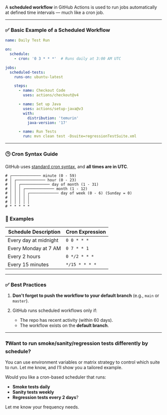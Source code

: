 A **scheduled workflow** in GitHub Actions is used to run jobs automatically at defined time intervals — much like a cron job.

---

### ✅ Basic Example of a Scheduled Workflow

```yaml
name: Daily Test Run

on:
  schedule:
    - cron: '0 3 * * *'  # Runs daily at 3:00 AM UTC

jobs:
  scheduled-tests:
    runs-on: ubuntu-latest

    steps:
      - name: Checkout Code
        uses: actions/checkout@v4

      - name: Set up Java
        uses: actions/setup-java@v3
        with:
          distribution: 'temurin'
          java-version: '17'

      - name: Run Tests
        run: mvn clean test -Dsuite=regressionTestSuite.xml
```

---

### 🕒 Cron Syntax Guide

GitHub uses [standard cron syntax](https://en.wikipedia.org/wiki/Cron), and **all times are in UTC**.

```
# ┌───────────── minute (0 - 59)
# │ ┌───────────── hour (0 - 23)
# │ │ ┌───────────── day of month (1 - 31)
# │ │ │ ┌───────────── month (1 - 12)
# │ │ │ │ ┌───────────── day of week (0 - 6) (Sunday = 0)
# │ │ │ │ │
# │ │ │ │ │
# * * * * *
```

### 📌 Examples

| Schedule Description  | Cron Expression |
| --------------------- | --------------- |
| Every day at midnight | `0 0 * * *`     |
| Every Monday at 7 AM  | `0 7 * * 1`     |
| Every 2 hours         | `0 */2 * * *`   |
| Every 15 minutes      | `*/15 * * * *`  |

---

### ✅ Best Practices

1. **Don't forget to push the workflow to your default branch** (e.g., `main` or `master`).
2. GitHub runs scheduled workflows only if:

    * The repo has recent activity (within 60 days).
    * The workflow exists on the **default branch**.

---

### ❓Want to run smoke/sanity/regression tests differently by schedule?

You can use environment variables or matrix strategy to control which suite to run. Let me know, and I’ll show you a tailored example.

Would you like a cron-based scheduler that runs:

* **Smoke tests daily**
* **Sanity tests weekly**
* **Regression tests every 2 days**?

Let me know your frequency needs.
